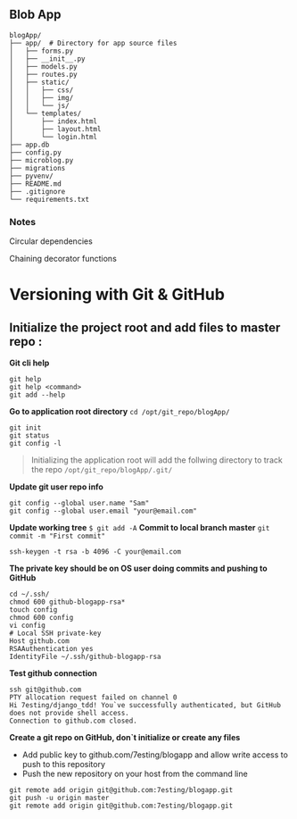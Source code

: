 ## Blob App
```
blogApp/
├── app/  # Directory for app source files
│   ├── forms.py
│   ├── __init__.py
│   ├── models.py
│   ├── routes.py
│   ├── static/
│   │   ├── css/
│   │   ├── img/
│   │   └── js/
│   └── templates/
│       ├── index.html
│       ├── layout.html
│       └── login.html
├── app.db
├── config.py
├── microblog.py
├── migrations
├── pyvenv/
├── README.md
├── .gitignore
└── requirements.txt
```

### Notes
Circular dependencies

Chaining decorator functions

# Versioning with Git & GitHub

## Initialize the project root and add files to master repo :
**Git cli help**
```
git help
git help <command>
git add --help
```

**Go to application root directory** `cd /opt/git_repo/blogApp/`
```
git init
git status
git config -l
```
>Initializing the application root will add the follwing directory to track the repo `/opt/git_repo/blogApp/.git/`

**Update git user repo info**
```
git config --global user.name "Sam"
git config --global user.email "your@email.com"
```
**Update working tree** `$ git add -A`
**Commit to local branch master** `git commit -m "First commit"`
```
ssh-keygen -t rsa -b 4096 -C your@email.com
```
**The private key should be on OS user doing commits and pushing to GitHub**
```
cd ~/.ssh/
chmod 600 github-blogapp-rsa*
touch config
chmod 600 config
vi config
# Local SSH private-key
Host github.com
RSAAuthentication yes
IdentityFile ~/.ssh/github-blogapp-rsa
```

**Test github connection**
```
ssh git@github.com
PTY allocation request failed on channel 0
Hi 7esting/django_tdd! You`ve successfully authenticated, but GitHub does not provide shell access.
Connection to github.com closed.
```

**Create a git repo on GitHub, don`t initialize or create any files**
* Add public key to github.com/7esting/blogapp and allow write access to push to this repository
* Push the new repository on your host from the command line
```
git remote add origin git@github.com:7esting/blogapp.git
git push -u origin master
git remote add origin git@github.com:7esting/blogapp.git
```
